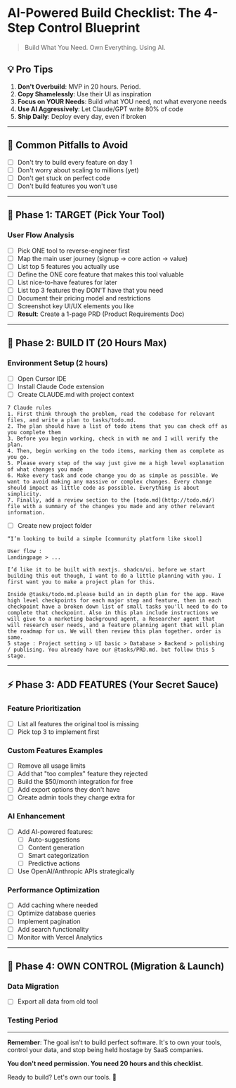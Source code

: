 # AI-Powered Build Checklist: The 4-Step Control Blueprint

> Build What You Need. Own Everything. Using AI.

## 💡 Pro Tips
1. **Don't Overbuild**: MVP in 20 hours. Period.
2. **Copy Shamelessly**: Use their UI as inspiration
3. **Focus on YOUR Needs**: Build what YOU need, not what everyone needs
4. **Use AI Aggressively**: Let Claude/GPT write 80% of code
5. **Ship Daily**: Deploy every day, even if broken

---

## 🚨 Common Pitfalls to Avoid
- [ ] Don't try to build every feature on day 1
- [ ] Don't worry about scaling to millions (yet)
- [ ] Don't get stuck on perfect code
- [ ] Don't build features you won't use

---

## 🎯 Phase 1: TARGET (Pick Your Tool)

### User Flow Analysis
- [ ] Pick ONE tool to reverse-engineer first
- [ ] Map the main user journey (signup → core action → value)
- [ ] List top 5 features you actually use
- [ ] Define the ONE core feature that makes this tool valuable
- [ ] List nice-to-have features for later
- [ ] List top 3 features they DON'T have that you need
- [ ] Document their pricing model and restrictions
- [ ] Screenshot key UI/UX elements you like
- [ ] **Result**: Create a 1-page PRD (Product Requirements Doc)

---

## 🔨 Phase 2: BUILD IT (20 Hours Max)

### Environment Setup (2 hours)
- [ ] Open Cursor IDE
- [ ] Install Claude Code extension
- [ ] Create CLAUDE.md with project context

```
7 Claude rules
1. First think through the problem, read the codebase for relevant files, and write a plan to tasks/todo.md.
2. The plan should have a list of todo items that you can check off as you complete them
3. Before you begin working, check in with me and I will verify the plan.
4. Then, begin working on the todo items, marking them as complete as you go.
5. Please every step of the way just give me a high level explanation of what changes you made
6. Make every task and code change you do as simple as possible. We want to avoid making any massive or complex changes. Every change should impact as little code as possible. Everything is about simplicity.
7. Finally, add a review section to the [todo.md](http://todo.md/) file with a summary of the changes you made and any other relevant information.
```
- [ ] Create new project folder

```
“I’m looking to build a simple [community platform like skool]

User flow : 
Landingpage > ...

I’d like it to be built with nextjs. shadcn/ui. before we start building this out though, I want to do a little planning with you. I first want you to make a project plan for this. 

Inside @tasks/todo.md.please build an in depth plan for the app. Have high level checkpoints for each major step and feature, then in each checkpoint have a broken down list of small tasks you'll need to do to complete that checkpoint. Also in this plan include instructions we will give to a marketing background agent, a Researcher agent that will research user needs, and a feature planning agent that will plan the roadmap for us. We will then review this plan together. order is same. 
5 stage : Project setting > UI basic > Database > Backend > polishing / publising. You already have our @tasks/PRD.md. but follow this 5 stage.
```

---

## ⚡ Phase 3: ADD FEATURES (Your Secret Sauce)

### Feature Prioritization
- [ ] List all features the original tool is missing
- [ ] Pick top 3 to implement first

### Custom Features Examples
- [ ] Remove all usage limits
- [ ] Add that "too complex" feature they rejected
- [ ] Build the $50/month integration for free
- [ ] Add export options they don't have
- [ ] Create admin tools they charge extra for

### AI Enhancement
- [ ] Add AI-powered features:
  - [ ] Auto-suggestions
  - [ ] Content generation
  - [ ] Smart categorization
  - [ ] Predictive actions
- [ ] Use OpenAI/Anthropic APIs strategically

### Performance Optimization
- [ ] Add caching where needed
- [ ] Optimize database queries
- [ ] Implement pagination
- [ ] Add search functionality
- [ ] Monitor with Vercel Analytics

---

## 🚀 Phase 4: OWN CONTROL (Migration & Launch)

### Data Migration
- [ ] Export all data from old tool

### Testing Period 


---

**Remember**: The goal isn't to build perfect software. It's to own your tools, control your data, and stop being held hostage by SaaS companies.

**You don't need permission. You need 20 hours and this checklist.**

Ready to build? Let's own our tools. 🚀